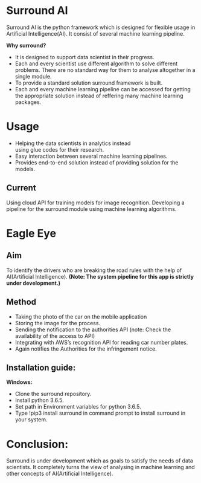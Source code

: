 # Surround AI
Surround AI is the python framework which is designed for flexible usage in Artificial Intelligence(AI). It consist of several machine learning pipeline.

**Why surround?**
* It is designed to support data scientist in their progress.
*  Each and every scientist use different algorithm to solve different problems. There are no standard way for them to analyse altogether in a single module.
*   To provide a standard solution surround framework is built. 
* Each and every machine learning pipeline can be accessed for getting the appropriate solution instead of reffering many machine learning packages.
# Usage
* Helping the data scientists in analytics instead            
using glue codes for their research.
*  Easy interaction between several machine learning pipelines.
* Provides end-to-end solution instead of providing solution for the models.
##  Current
Using cloud API for training models for image recognition.
Developing a pipeline for the surround module using machine learning algorithms.
# Eagle Eye
## Aim
To identify the drivers who are breaking the road rules with the help of AI(Artificial Intelligence).
**(Note: The system pipeline for this app is strictly under development.)**
## Method

* Taking the photo of the car on the mobile application
*  Storing the image for the process.
*  Sending the notification to the authorities API (note: Check the availability of the access to API)
* Integrating with AWS’s recognition API for reading car number plates.
*  Again notifies the Authorities for the infringement notice.
## Installation guide:
**Windows:**
* Clone the surround repository.
*  Install python 3.6.5.
* Set path in Environment variables for python 3.6.5.
* Type !pip3 install surround in command prompt to install surround in your system.
# Conclusion:
Surround is under development which as goals to satisfy the needs of data scientists. It completely turns the view of analysing in machine learning and other concepts of AI(Artificial Intelligence).







